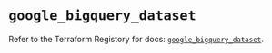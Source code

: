 # `google_bigquery_dataset`

Refer to the Terraform Registory for docs: [`google_bigquery_dataset`](https://registry.terraform.io/providers/hashicorp/google/4.82.0/docs/resources/bigquery_dataset).
